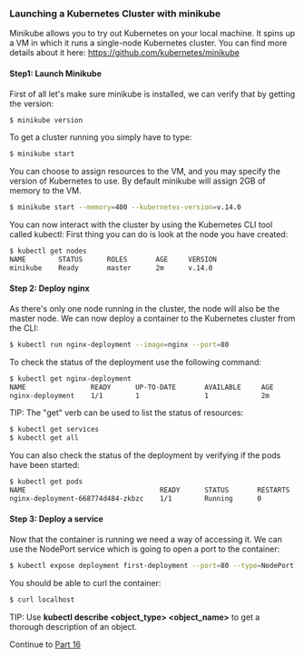 ### Launching a Kubernetes Cluster with minikube


Minikube allows you to try out Kubernetes on your local machine. It spins up a VM in which it runs a single-node Kubernetes cluster.
You can find more details about it here: https://github.com/kubernetes/minikube

#### Step1: Launch Minikube
First of all let's make sure minikube is installed, we can verify that by getting the version:

```bash
$ minikube version
```

To get a cluster running you simply have to type:
```bash
$ minikube start
```

You can choose to assign resources to the VM, and you may specify the version of Kubernetes to use. By default minikube
will assign 2GB of memory to the VM. 
```bash
$ minikube start --memory=400 --kubernetes-version=v.14.0
```

You can now interact with the cluster by using the Kubernetes CLI tool called kubectl:
First thing you can do is look at the node you have created:
```bash
$ kubectl get nodes
NAME        STATUS      ROLES       AGE     VERSION
minikube    Ready       master      2m      v.14.0
```

#### Step 2: Deploy nginx
As there's only one node running in the cluster, the node will also be the master node. We can now deploy a container to the Kubernetes cluster from the CLI:
```bash
$ kubectl run nginx-deployment --image=nginx --port=80
```

To check the status of the deployment use the following command:
```bash
$ kubectl get nginx-deployment
NAME                READY      UP-TO-DATE       AVAILABLE     AGE
nginx-deployment    1/1        1                1             2m          
```

TIP: The "get" verb can be used to list the status of resources: 
```bash
$ kubectl get services
$ kubectl get all
```

You can also check the status of the deployment by verifying if the pods have been started:
```bash
$ kubectl get pods
NAME                                 READY      STATUS       RESTARTS     AGE
nginx-deployment-668774d484-zkbzc    1/1        Running      0            3m40s  
```

#### Step 3: Deploy a service
Now that the container is running we need a way of accessing it. We can use the NodePort service which is going to open
a port to the container:
```bash
$ kubectl expose deployment first-deployment --port=80 --type=NodePort
```

You should be able to curl the container:

```bash
$ curl localhost
```
TIP: Use **kubectl describe <object_type> <object_name>** to get a thorough description of an object.

Continue to [Part 16](Part16.md)